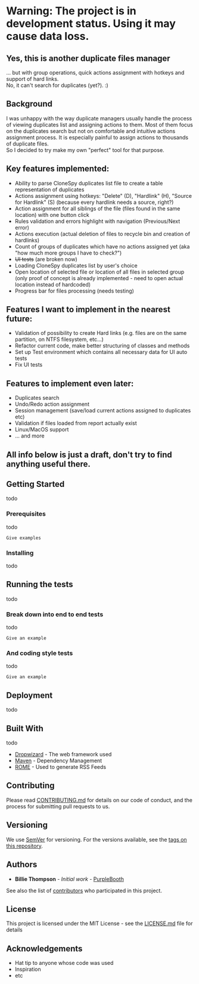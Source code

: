 # Warning: The project is in development status. Using it may cause data loss.

## Yes, this is another duplicate files manager

... but with group operations, quick actions assignment with hotkeys and support of hard links.  
No, it can't search for duplicates (yet?). :)

## Background
I was unhappy with the way duplicate managers usually handle the process of viewing duplicates list and assigning actions to them.
Most of them focus on the duplicates search but not on comfortable and intuitive actions assignment process. It is especially painful to assign actions to thousands of duplicate files.  
So I decided to try make my own "perfect" tool for that purpose.

## Key features implemented:
* Ability to parse CloneSpy duplicates list file to create a table representation of duplicates
* Actions assignment using hotkeys: "Delete" (D), "Hardlink" (H), "Source for Hardlink" (S) (because every hardlink needs a source, right?)
* Action assignment for all siblings of the file (files found in the same location) with one button click
* Rules validation and errors highlight with navigation (Previous/Next error)
* Actions execution (actual deletion of files to recycle bin and creation of hardlinks)
* Count of groups of duplicates which have no actions assigned yet (aka "how much more groups I have to check?")
* ~~UI tests~~ (are broken now)
* Loading CloneSpy duplicates list by user's choice
* Open location of selected file or location of all files in selected group (only proof of concept is already implemented - need to open actual location instead of hardcoded)
* Progress bar for files processing (needs testing)

## Features I want to implement in the nearest future:
* Validation of possibility to create Hard links (e.g. files are on the same partition, on NTFS filesystem, etc...)
* Refactor current code, make better structuring of classes and methods
* Set up Test environment which contains all necessary data for UI auto tests
* Fix UI tests

## Features to implement even later:
* Duplicates search
* Undo/Redo action assignment
* Session management (save/load current actions assigned to duplicates etc)
* Validation if files loaded from report actually exist
* Linux/MacOS support
* ... and more

## All info below is just a draft, don't try to find anything useful there.

## Getting Started

todo

### Prerequisites

todo

```
Give examples
```

### Installing

todo

## Running the tests

todo

### Break down into end to end tests

todo
```
Give an example
```

### And coding style tests

todo
```
Give an example
```

## Deployment

todo

## Built With
todo
* [Dropwizard](http://www.dropwizard.io/1.0.2/docs/) - The web framework used
* [Maven](https://maven.apache.org/) - Dependency Management
* [ROME](https://rometools.github.io/rome/) - Used to generate RSS Feeds

## Contributing

Please read [CONTRIBUTING.md](https://gist.github.com/PurpleBooth/b24679402957c63ec426) for details on our code of conduct, and the process for submitting pull requests to us.

## Versioning

We use [SemVer](http://semver.org/) for versioning. For the versions available, see the [tags on this repository](https://github.com/your/project/tags).

## Authors

* **Billie Thompson** - *Initial work* - [PurpleBooth](https://github.com/PurpleBooth)

See also the list of [contributors](https://github.com/your/project/contributors) who participated in this project.

## License

This project is licensed under the MIT License - see the [LICENSE.md](LICENSE.md) file for details

## Acknowledgements

* Hat tip to anyone whose code was used
* Inspiration
* etc
